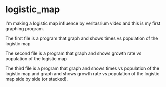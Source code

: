 # logistic_map

I'm making a logistic map influence by veritasrium video
and this is my first graphing program.

The first file is a program that graph and shows times vs population of the logistic map

The second file is a program that graph and shows growth rate vs population of the logistic map

The third file is a program that graph and shows times vs population of the logistic map and graph and shows growth rate vs population of the logistic map side by side (or stacked).

